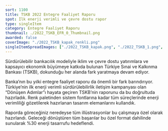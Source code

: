 ```yaml
---
sort: 1100
title: TSKB 2022 Entegre Faaliyet Raporu
spot: İlk enerji verimli ve çevre dostu rapor
type: singleItem
category: Entegre Faaliyet Raporu
thumbnail: ./2022_TSKB_EFR_0_Thumbnail.png
awarded: false
coverImage: "./2022_TSKB_kapak_renkli.png"
singleItemSpreadImages: ["./2022_TSKB_kapak.png", "./2022_TSKB_1.png", "./2022_TSKB_2.png", "./2022_TSKB_3.png"]
---
```


Sürdürülebilir bankacılık modeliyle iklim ve çevre dostu yatırımlara ve kapsayıcı ekonomik büyümeye katkıda bulunan Türkiye Sınai ve Kalkınma Bankası (TSKB), dokunduğu her alanda fark yaratmaya devam ediyor.

Banka’nın bu yılki entegre faaliyet raporu da önemli bir fark barındırıyor. Türkiye’nin ilk enerji verimli sürdürülebilirlik iletişim kampanyası olan “Dönüşen Adımlar”ı hayata geçiren TSKB’nin raporunu da bu doğrultuda hazırladık. Renk paletinden sistem fontlarına kadar tüm süreçlerinde enerji verimliliği gözetilerek hazırlanan tasarım elemanlarını kullandık.

Raporda göreceğiniz neredeyse tüm illüstrasyonlar bu çalışmaya özel olarak hazırlandı. Geleceği dönüştüren tüm başarılar bu özel format dahilinde sunularak %30 enerji tasarrufu hedeflendi.
